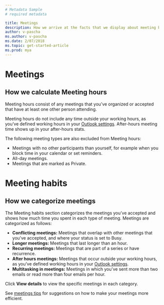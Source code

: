 ```yaml
---
# Metadata Sample
# required metadata

title: Meetings
description: How we arrive at the facts that we display about meeting behavior. 
author: v-pascha
ms.author: v-pascha
ms.date: 2/07/2018
ms.topic: get-started-article
ms.prod: mya
---
```


# Meetings

## How we calculate Meeting hours 
Meeting hours consist of any meetings that you’ve organized or accepted that have at least one other person attending.  

Meeting hours do not include any time outside your working hours, as you’ve defined working hours in your [Outlook settings](https://outlook.office.com/owa/?path=/options/calendarappearance). After-hours meeting time shows up in your after-hours stats.  

The following meeting types are also excluded from Meeting hours: 
* Meetings with no other participants than yourself, for example when you block time in your calendar or set reminders. 
* All-day meetings. 
* Meetings that are marked as Private. 

# Meeting habits  

## How we categorize meetings

The Meeting habits section categorizes the meetings you’ve accepted and shows how much time you spent in each type of meeting. Meetings are categorized as follows: 

* **Conflicting meetings:** Meetings that overlap with other meetings that you've accepted, and where your status is set to Busy.
* **Longer meetings:** Meetings that last longer than an hour. 
* **Recurring meetings:** Meetings that are part of a series or have recurrence. 
* **After hours meetings:** Meetings that occur outside your working hours, as you’ve defined working hours in your [Outlook settings](https://outlook.office.com/owa/?path=/options/calendarappearance).   
* **Multitasking in meetings:** Meetings in which you've sent more than two emails or read more than four emails per hour. 

Click **View details** to view the specific meetings in each category. 

See [meetings tips](https://support.office.com/en-us/article/microsoft-myanalytics-tips-bbe5903a-1ef1-495d-938f-a9afa2ec1e97?ui=en-US&rs=en-US&ad=US#bkmk_meetings) for suggestions on how to make your meetings more efficient. 
